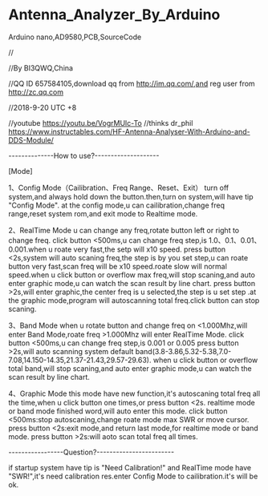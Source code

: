 # Antenna_Analyzer_By_Arduino
Arduino nano,AD9580,PCB,SourceCode


  //
  
  //By BI3QWQ,China
  
  //QQ ID 657584105,download qq from http://im.qq.com/,and reg user from http://zc.qq.com
  
  //2018-9-20 UTC +8
  
  //youtube           https://youtu.be/VogrMUlc-To
  //thinks dr_phil    https://www.instructables.com/HF-Antenna-Analyser-With-Arduino-and-DDS-Module/
  
  --------------How to use?--------------------
  

  [Mode]

  1、Config Mode（Cailibration、Freq Range、Reset、Exit）
  turn off system,and always hold down the button.then,turn on system,will have tip "Config Mode".
  at the config mode,u can cailibration,change freq range,reset system rom,and exit mode to Realtime mode.

  2、RealTime Mode
  u can change any freq,rotate button left or right to change freq.
  click button <500ms,u can change freq step,is  1.0、0.1、0.01、0.001.when u roate very fast,the setp will x10 speed.
  press button <2s,system will auto scaning freq,the step is by you set step,u can roate button very fast,scan freq will be x10 speed.roate slow will normal speed.when u click button or  overflow max freq,will stop scaning,and auto enter graphic mode,u can watch the scan result by line chart.
  press button >2s,will enter graphic,the center freq is u selected,the step is u set step .at the graphic mode,program will autoscanning total freq.click button can stop scaning.

  3、Band Mode
  when u rotate button and change freq on <1.000Mhz,will enter Band Mode,roate freq >1.000Mhz will enter  RealTime Mode.
  click button <500ms,u can change freq step,is 0.001 or 0.005
  press button >2s,will auto scanning system default band(3.8-3.86,5.32-5.38,7.0-7.08,14.150-14.35,21.37-21.43,29.57-29.63).
  when u click button or overflow total band,will stop scaning,and auto enter graphic mode,u can watch the scan result by line chart.

  4、Graphic Mode
  this mode have new function,it's autoscaning total freq all the time,when u click button one times,or press button <2s.
  realtime mode or band mode  finished word,will auto enter this mode.
  click button <500ms:stop autoscaning,change roate mode max SWR or move cursor.
  press button <2s:exit mode,and return last mode,for realtime mode or band mode.
  press button >2s:will aoto scan total freq all times.


  -----------------Question?------------------------
  
  if startup system have tip is "Need Calibration!" and RealTime mode have "SWR!",it's need calibration res.enter Config Mode to cailibration.it's will be ok.
